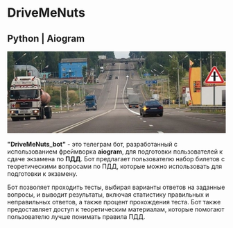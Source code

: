 # **DriveMeNuts**
## **Python | Aiogram**
![Image alt](https://github.com/lulislaw/DriveMeNuts/blob/developing/bilets/img/111.jpg)


**"DriveMeNuts_bot"** - это телеграм бот, разработанный с использованием фреймворка **aiogram**,
для подготовки пользователей к сдаче экзамена по **ПДД**.
Бот предлагает пользователю набор билетов с теоретическими вопросами по ПДД,
которые можно использовать для подготовки к экзамену.


Бот позволяет проходить тесты,
выбирая варианты ответов на заданные вопросы,
и выводит результаты, включая статистику правильных и неправильных ответов,
а также процент прохождения теста.
Бот также предоставляет доступ к теоретическим материалам,
которые помогают пользователю лучше понимать правила ПДД.

